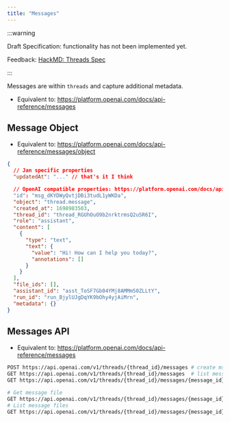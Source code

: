 ```yaml
---
title: "Messages"
---
```


:::warning

Draft Specification: functionality has not been implemented yet. 

Feedback: [HackMD: Threads Spec](https://hackmd.io/BM_8o_OCQ-iLCYhunn2Aug)

:::

Messages are within `threads` and capture additional metadata.

- Equivalent to: https://platform.openai.com/docs/api-reference/messages

## Message Object

- Equivalent to: https://platform.openai.com/docs/api-reference/messages/object

```json
{
  // Jan specific properties
  "updatedAt": "..." // that's it I think

  // OpenAI compatible properties: https://platform.openai.com/docs/api-reference/messages)
  "id": "msg_dKYDWyQvtjDBi3tudL1yWKDa",
  "object": "thread.message",
  "created_at": 1698983503,
  "thread_id": "thread_RGUhOuO9b2nrktrmsQ2uSR6I",
  "role": "assistant",
  "content": [
    {
      "type": "text",
      "text": {
        "value": "Hi! How can I help you today?",
        "annotations": []
      }
    }
  ],
  "file_ids": [],
  "assistant_id": "asst_ToSF7Gb04YMj8AMMm50ZLLtY",
  "run_id": "run_BjylUJgDqYK9bOhy4yjAiMrn",
  "metadata": {}
}
```

## Messages API

- Equivalent to: https://platform.openai.com/docs/api-reference/messages

```sh
POST https://api.openai.com/v1/threads/{thread_id}/messages # create msg
GET https://api.openai.com/v1/threads/{thread_id}/messages  # list messages
GET https://api.openai.com/v1/threads/{thread_id}/messages/{message_id}

# Get message file
GET https://api.openai.com/v1/threads/{thread_id}/messages/{message_id}/files/{file_id}
# List message files
GET https://api.openai.com/v1/threads/{thread_id}/messages/{message_id}/files
```
